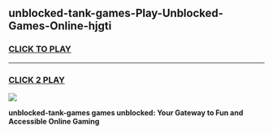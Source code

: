 
## unblocked-tank-games-Play-Unblocked-Games-Online-hjgti
<h3>
<a href="https://premium76.site?title=unblocked-tank-games&ref=24A">CLICK TO PLAY</a></h3>
<hr>

<h3>
<a href="https://premium76.site?title=unblocked-tank-games&ref=24A">CLICK 2 PLAY</a>
  
</h3>

<a href="https://premium76.site?title=unblocked-tank-games&ref=24A"><img src="https://clearcache.store/games.png"></a>


**unblocked-tank-games games unblocked: Your Gateway to Fun and Accessible Online Gaming**
